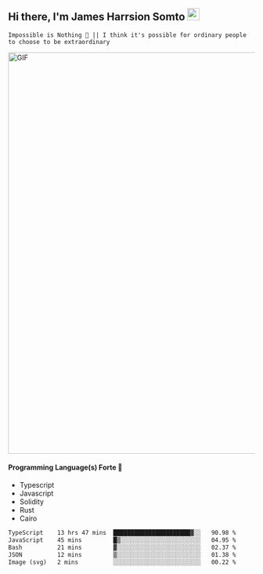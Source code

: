 ## Hi there, I'm James Harrsion Somto <img src="https://media.giphy.com/media/hvRJCLFzcasrR4ia7z/giphy.gif" width="25px">

`Impossible is Nothing 🚀 || I think it's possible for ordinary people to choose to be extraordinary`

 
<img align="center" alt="GIF" src="https://github.com/Gapur/Gapur/blob/master/coding.gif?raw=true" width="818px" height="818px" />


#### Programming Language(s) Forte 🚀
- Typescript
- Javascript
- Solidity
- Rust
- Cairo



<!--START_SECTION:waka-->

```txt
TypeScript    13 hrs 47 mins  ██████████████████████▓░░   90.98 %
JavaScript    45 mins         █▒░░░░░░░░░░░░░░░░░░░░░░░   04.95 %
Bash          21 mins         ▓░░░░░░░░░░░░░░░░░░░░░░░░   02.37 %
JSON          12 mins         ▒░░░░░░░░░░░░░░░░░░░░░░░░   01.38 %
Image (svg)   2 mins          ░░░░░░░░░░░░░░░░░░░░░░░░░   00.22 %
```

<!--END_SECTION:waka-->
<br />
<br />
<br />







